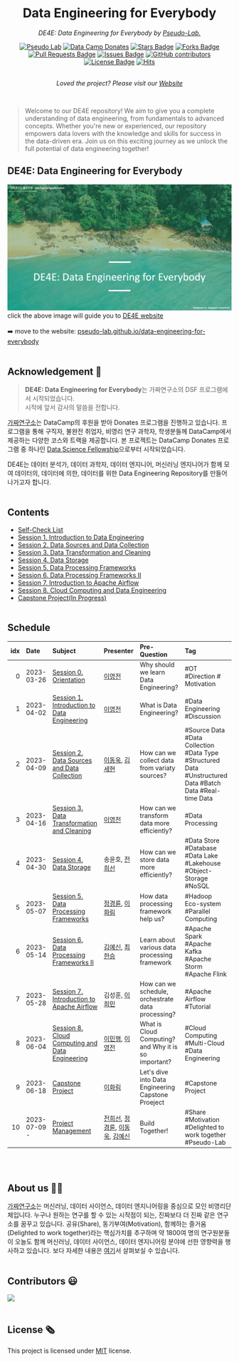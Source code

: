 <h1 align="center">Data Engineering for Everybody</h1>

<p align="center"><i>DE4E: Data Engineering for Everybody by <a href="https://pseudo-lab.com/">Pseudo-Lab.</a></i></p>

<div align="center">
<a href="https://pseudo-lab.com/"><img src="https://img.shields.io/badge/-PseudoLab-565CD8" alt="Pseudo Lab"/></a>
<a href="https://www.datacamp.com/donates"><img src="https://img.shields.io/badge/-Data Camp Donates-228b22" alt="Data Camp Donates"/></a>
<a href="https://github.com/Pseudo-Lab/data-engineering-for-everybody/stargazers"><img src="https://img.shields.io/github/stars/Pseudo-Lab/data-engineering-for-everybody" alt="Stars Badge"/></a>
<a href="https://github.com/Pseudo-Lab/data-engineering-for-everybody/network/members"><img src="https://img.shields.io/github/forks/Pseudo-Lab/data-engineering-for-everybody" alt="Forks Badge"/></a>
<a href="https://github.com/Pseudo-Lab/data-engineering-for-everybody/pulls"><img src="https://img.shields.io/github/issues-pr/Pseudo-Lab/data-engineering-for-everybody" alt="Pull Requests Badge"/></a>
<a href="https://github.com/Pseudo-Lab/data-engineering-for-everybody/issues"><img src="https://img.shields.io/github/issues/Pseudo-Lab/data-engineering-for-everybody" alt="Issues Badge"/></a>
<a href="https://github.com/Pseudo-Lab/data-engineering-for-everybody/graphs/contributors"><img alt="GitHub contributors" src="https://img.shields.io/github/contributors/Pseudo-Lab/data-engineering-for-everybody?color=2b9348"></a>
<a href="https://github.com/Pseudo-Lab/data-engineering-for-everybody/blob/master/LICENSE"><img src="https://img.shields.io/github/license/Pseudo-Lab/data-engineering-for-everybody?color=2b9348" alt="License Badge"/></a>
<a href="https://hits.seeyoufarm.com"><img src="https://hits.seeyoufarm.com/api/count/incr/badge.svg?url=https%3A%2F%2Fgithub.com%2FPseudo-Lab%2Fdata-engineering-for-everybody&count_bg=%2379C83D&title_bg=%23555555&icon=&icon_color=%23E7E7E7&title=hits&edge_flat=false" alt="Hits"/></a>
</div>
<br>
<p align="center"><i>Loved the project? Please visit our <a href="https://pseudo-lab.github.io/data-engineering-for-everybody">Website</a></i></p>
<br>

> Welcome to our DE4E repository! We aim to give you a complete understanding of data engineering, from fundamentals to advanced concepts. Whether you're new or experienced, our repository empowers data lovers with the knowledge and skills for success in the data-driven era. Join us on this exciting journey as we unlock the full potential of data engineering together!

<h2>DE4E: Data Engineering for Everybody</h2>

[![Data Engineering for Everybody](./img/de4e_main.png)](https://pseudo-lab.github.io/data-engineering-for-everybody)
click the above image will guide you to [DE4E website](https://pseudo-lab.github.io/data-engineering-for-everybody)<br></br>
➡️ move to the website: [pseudo-lab.github.io/data-engineering-for-everybody](https://pseudo-lab.github.io/data-engineering-for-everybody)
<br></br>

<h2>Acknowledgement 🙏</h2>

> **DE4E: Data Engineering for Everybody**는 가짜연구소의 DSF 프로그램에서 시작되었습니다. <br>시작에 앞서 감사의 말씀을 전합니다.

[가짜연구소](https://pseudo-lab.com/)는 DataCamp의 후원을 받아 Donates 프로그램을 진행하고 있습니다. 프로그램을 통해 구직자, 불완전 취업자, 비영리 연구 과학자, 학생분들께 DataCamp에서 제공하는 다양한 코스와 트랙을 제공합니다. 본 프로젝트는 DataCamp Donates 프로그램 중 하나인 [Data Science Fellowship](https://pseudo-lab.com/c9013228f63342b689a96e18c0db32c8)으로부터 시작되었습니다. 

DE4E는 데이터 분석가, 데이터 과학자, 데이터 엔지니어, 머신러닝 엔지니어가 함께 모여 데이터의, 데이터에 의한, 데이터를 위한 Data Engineering Repository를 만들어 나가고자 합니다.
<br></br>


<!-- [![Data Engineering for Everybody](./img/de4e_main.png)](https://pseudo-lab.github.io/data-engineering-for-everybody)
click the above will guide you <a src='https://pseudo-lab.github.io/data-engineering-for-everybody'>DE4E Website!</a> -->

<!-- [![Pseudo-Lab](https://img.shields.io/badge/-PseudoLab-565CD8)](https://pseudo-lab.com/)
[![Data Science Fellowship](https://img.shields.io/badge/-DSF-32CD32)](https://url.kr/58h2mq)
[![DataCamp Donates](https://img.shields.io/badge/-DataCampDonates-228b22)](https://www.datacamp.com/donates)
[![Hits](https://hits.seeyoufarm.com/api/count/incr/badge.svg?url=https%3A%2F%2Fgithub.com%2FPseudo-Lab%2Fdata-engineering-for-everybody&count_bg=%2379C83D&title_bg=%23555555&icon=&icon_color=%23E7E7E7&title=hits&edge_flat=false)](https://hits.seeyoufarm.com) -->

<h2>Contents</h2>

* [Self-Check List](https://pseudo-lab.github.io/data-engineering-for-everybody/docs/0_checklist/list.html)
* [Session 1. Introduction to Data Engineering](https://pseudo-lab.github.io/data-engineering-for-everybody/docs/1_introduction_to_data_engineering/main_page.html)
* [Session 2. Data Sources and Data Collection](https://pseudo-lab.github.io/data-engineering-for-everybody/docs/2_data_source_and_data_collection/template_main_page.html)
* [Session 3. Data Transformation and Cleaning](https://pseudo-lab.github.io/data-engineering-for-everybody/docs/3_data_transformation_and_cleaning/template_main_page.html)
* [Session 4. Data Storage](https://pseudo-lab.github.io/data-engineering-for-everybody/docs/4_data_storage/main_page.html)
* [Session 5. Data Processing Frameworks](https://pseudo-lab.github.io/data-engineering-for-everybody/docs/5_data_processing_frameworks_1/main_page.html)
* [Session 6. Data Processing Frameworks II](https://pseudo-lab.github.io/data-engineering-for-everybody/docs/6_data_processing_frameworks_2/template_main_page.html)
* [Session 7. Introduction to Apache Airflow]()
* [Session 8. Cloud Computing and Data Engineering](https://pseudo-lab.github.io/data-engineering-for-everybody/docs/8_cloud_computing_and_data_engineering/main_page.html)
* [Capstone Project(In Progress)]()
<br></br>

<h2>Schedule</h2>

| idx |    Date    |             Subject          |     Presenter  |       Pre-Question     |           Tag               | 
|----:|:-----------|:-----------------------------|:---------------|:---------------------- |:----------------------------|
| 0   | 2023-03-26 |[Session 0. Orientation ](url) | [이영전](https://github.com/Steve-YJ)| Why should we learn Data Engineering? | #OT #Direction # Motivation |
| 1   | 2023-04-02 |[Session 1. Introduction to Data Engineering ](url) | [이영전](https://github.com/Steve-YJ)| What is Data Engineering? | #Data Engineering #Discussion |
| 2   | 2023-04-09 |[Session 2. Data Sources and Data Collection](url) | [이동욱](https://github.com/ehddnr301), [김세현](https://github.com/sehyun-seankim)| How can we collect data from variaty sources? | #Source Data #Data Collection #Data Type #Structured Data #Unstructured Data #Batch Data #Real-time Data |
| 3   | 2023-04-16 |[Session 3. Data Transformation and Cleaning](url) | [이영전](https://github.com/Steve-YJ)| How can we transform data more efficiently? | #Data Processing |
| 4   | 2023-04-30 |[Session 4. Data Storage](url) | 송윤호, [전희선](https://github.com/heehehe)| How can we store data more efficiently? | #Data Store #Database #Data Lake #Lakehouse #Object-Storage #NoSQL |
| 5   | 2023-05-07 |[Session 5. Data Processing Frameworks](url) | [정경륜](https://github.com/ryuni-dev), [이화림](https://github.com/HWALIMLEE)| How data processing framework help us? | #Hadoop Eco-system #Parallel Computing |
| 6   | 2023-05-14 |[Session 6. Data Processing Frameworks II](url) | [김예신](https://github.com/yesinkim), [최한승](https://github.com/Henry-choi426)| Learn about various data processing framework | #Apache Spark #Apache Kafka #Apache Storm #Apache Flink |
| 7   | 2023-05-28 |[Session 7. Introduction to Apache Airflow](url) | 김성훈, [이희민](https://github.com/sainthm) | How can we schedule, orchestrate data processing? | #Apache Airflow #Tutorial |
| 8   | 2023-06-04 |[Session 8. Cloud Computing and Data Engineering](url) | [이민행](https://github.com/PacoLee33), [이영전](https://github.com/Steve-YJ)| What is Cloud Computing? and Why it is so important? | #Cloud Computing #Multi-Cloud #Data Engineering |
| 9   | 2023-06-18 |[Capstone Project](url) | [이화림](https://github.com/HWALIMLEE)| Let's dive into Data Engineering Capstone Proeject | #Capstone Project |
| 10  | 2023-07-09 - |[Project Management](url) | [전희선](https://github.com/heehehe), [정경륜](https://github.com/ryuni-dev), [이동욱](https://github.com/ehddnr301), [김예신](https://github.com/yesinkim)  | Build Together! | #Share #Motivation #Delighted to work together #Pseudo-Lab |
<br></br>

<h2>About us 👋🏼</h2>

[가짜연구소](https://pseudo-lab.com/)는 머신러닝, 데이터 사이언스, 데이터 엔지니어링을 중심으로 모인 비영리단체입니다. 누구나 원하는 연구를 할 수 있는 시작점이 되는, 진짜보다 더 진짜 같은 연구소를 꿈꾸고 있습니다. 공유(Share), 동기부여(Motivation), 함께하는 즐거움(Delighted to work together)라는 핵심가치를 추구하며 약 1800여 명의 연구원분들이 오늘도 함께 머신러닝, 데이터 사이언스, 데이터 엔지니어링 분야에 선한 영향력을 행사하고 있습니다. 보다 자세한 내용은 [여기](https://pseudo-lab.com/)서 살펴보실 수 있습니다.
<br></br>

<h2>Contributors 😃</h2>
<a href="https://github.com/pseudo-lab/data-engineering-for-everybody/graphs/contributors">
  <img src="https://contrib.rocks/image?repo=pseudo-lab/data-engineering-for-everybody" />
</a>
<br></br>

<h2>License 🗞</h2>

This project is licensed under [MIT](https://opensource.org/licenses/MIT) license.